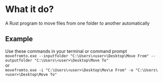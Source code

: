# What it do?   
A Rust program to move files from one folder to another automatically  

## Example  
Use these commands in your terminal or command prompt  
`movefromto.exe --inputfolder "C:\Users\<user>\Desktop\Move From" --outputfolder "C:\Users\<user>\Desktop\Move To"`  
or  
`movefromto.exe -i "C:\Users\<user>\Desktop\Mov\e From" -o "C:\Users\<user>\Desktop\Move To"`  

